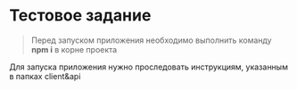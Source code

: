 # Тестовое задание

> Перед запуском приложения необходимо выполнить команду **npm i** в корне проекта

Для запуска приложения нужно проследовать инструкциям, указанным в папках client&api
